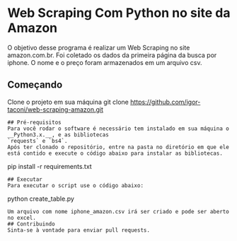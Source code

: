 # Web Scraping Com Python no site da Amazon
O objetivo desse programa é realizar um Web Scraping no site amazon.com.br.
Foi coletado os dados da primeira página da busca por iphone. 
O nome e o preço foram armazenados em um arquivo csv.
## Começando
Clone o projeto em sua máquina
git clone https://github.com/igor-taconi/web-scraping-amazon.git
```
## Pré-requisitos
Para você rodar o software é necessário tem instalado em sua máquina o __Python3.x.__, e as bibliotecas 
`requests` e `bs4`.
Após ter clonado o repositório, entre na pasta no diretório em que ele está contido e execute o código abaixo para instalar as bibliotecas.
```
pip install -r requirements.txt
```
## Executar
Para executar o script use o código abaixo:
```
python create_table.py
```
Um arquivo com nome iphone_amazon.csv irá ser criado e pode ser aberto no excel.
## Contribuindo
Sinta-se à vontade para enviar pull requests.
